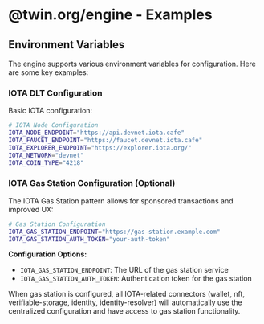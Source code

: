 # @twin.org/engine - Examples

## Environment Variables

The engine supports various environment variables for configuration. Here are some key examples:

### IOTA DLT Configuration

Basic IOTA configuration:

```bash
# IOTA Node Configuration
IOTA_NODE_ENDPOINT="https://api.devnet.iota.cafe"
IOTA_FAUCET_ENDPOINT="https://faucet.devnet.iota.cafe"
IOTA_EXPLORER_ENDPOINT="https://explorer.iota.org/"
IOTA_NETWORK="devnet"
IOTA_COIN_TYPE="4218"
```

### IOTA Gas Station Configuration (Optional)

The IOTA Gas Station pattern allows for sponsored transactions and improved UX:

```bash
# Gas Station Configuration
IOTA_GAS_STATION_ENDPOINT="https://gas-station.example.com"
IOTA_GAS_STATION_AUTH_TOKEN="your-auth-token"
```

**Configuration Options:**

- `IOTA_GAS_STATION_ENDPOINT`: The URL of the gas station service
- `IOTA_GAS_STATION_AUTH_TOKEN`: Authentication token for the gas station

When gas station is configured, all IOTA-related connectors (wallet, nft, verifiable-storage, identity, identity-resolver) will automatically use the centralized configuration and have access to gas station functionality.
